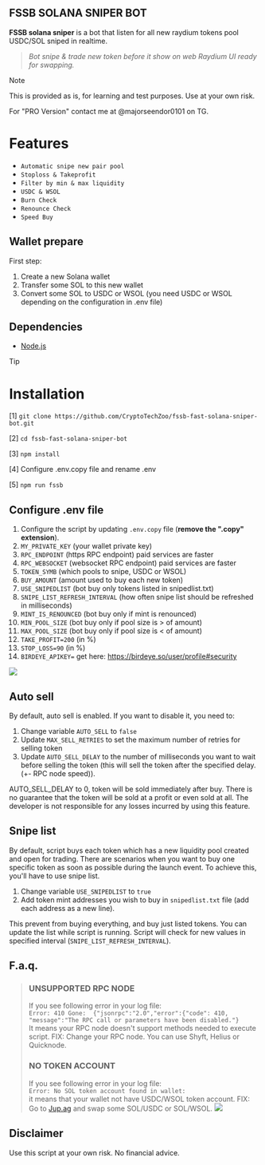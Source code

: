 ## FSSB SOLANA SNIPER BOT


**FSSB solana sniper** is a bot that listen for all new raydium tokens pool USDC/SOL sniped in realtime. 

> *Bot snipe & trade new token before it show on web Raydium UI ready for swapping.*

> [!NOTE]
> This is provided as is, for learning and test purposes. Use at your own risk.
> 
> For "PRO Version" contact me at @majorseendor0101 on TG.


# Features
- `Automatic snipe new pair pool`
- `Stoploss & Takeprofit`
- `Filter by min & max liquidity`
- `USDC & WSOL`
- `Burn Check`
- `Renounce Check`
- `Speed Buy`


## Wallet prepare
First step:
1. Create a new Solana wallet
2. Transfer some SOL to this new wallet
3. Convert some SOL to USDC or WSOL (you need USDC or WSOL depending on the configuration in .env file)


## Dependencies
- [Node.js](https://nodejs.org/en/download)

> [!TIP]
> # Installation
>
>[1] ```git clone https://github.com/CryptoTechZoo/fssb-fast-solana-sniper-bot.git```
> 
>[2] ```cd fssb-fast-solana-sniper-bot```
> 
>[3] ```npm install```
>
>[4] Configure .env.copy file and rename .env
> 
>[5] ```npm run fssb```


## Configure .env file
1. Configure the script by updating `.env.copy` file (**remove the ".copy" extension**).
2. `MY_PRIVATE_KEY` (your wallet private key)
3. `RPC_ENDPOINT` (https RPC endpoint) paid services are faster
4. `RPC_WEBSOCKET` (websocket RPC endpoint) paid services are faster
5. `TOKEN_SYMB` (which pools to snipe, USDC or WSOL)
6. `BUY_AMOUNT` (amount used to buy each new token)
7. `USE_SNIPEDLIST` (bot buy only tokens listed in snipedlist.txt)
8. `SNIPE_LIST_REFRESH_INTERVAL` (how often snipe list should be refreshed in milliseconds)
9. `MINT_IS_RENOUNCED` (bot buy only if mint is renounced)
10. `MIN_POOL_SIZE` (bot buy only if pool size is > of amount)
11. `MAX_POOL_SIZE` (bot buy only if pool size is < of amount)
13. `TAKE_PROFIT=200` (in %)
13. `STOP_LOSS=90` (in %)
14. `BIRDEYE_APIKEY=` get here: https://birdeye.so/user/profile#security

![](https://raw.githubusercontent.com/CryptoTechZoo/fssb-fast-solana-sniper-bot/main/imgs/running.png?token=GHSAT0AAAAAACQ7I5N4U72GWBBKU3AOHMJ2ZQ4ZMYQ)


## Auto sell
By default, auto sell is enabled. If you want to disable it, you need to:
1. Change variable `AUTO_SELL` to `false`
2. Update `MAX_SELL_RETRIES` to set the maximum number of retries for selling token
3. Update `AUTO_SELL_DELAY` to the number of milliseconds you want to wait before selling the token (this will sell the token after the specified delay. (+- RPC node speed)).

AUTO_SELL_DELAY to 0, token will be sold immediately after buy.
There is no guarantee that the token will be sold at a profit or even sold at all. The developer is not responsible for any losses incurred by using this feature.

## Snipe list
By default, script buys each token which has a new liquidity pool created and open for trading. 
There are scenarios when you want to buy one specific token as soon as possible during the launch event.
To achieve this, you'll have to use snipe list.
1. Change variable `USE_SNIPEDLIST` to `true`
2. Add token mint addresses you wish to buy in `snipedlist.txt` file (add each address as a new line).

This prevent from buying everything, and buy just listed tokens.
You can update the list while script is running. Script will check for new values in specified interval (`SNIPE_LIST_REFRESH_INTERVAL`).


## F.a.q.

> ### UNSUPPORTED RPC NODE
> If you see following error in your log file:  
> `Error: 410 Gone:  {"jsonrpc":"2.0","error":{"code": 410, "message":"The RPC call or parameters have been disabled."}`  
> It means your RPC node doesn't support methods needed to execute script.
> FIX: Change your RPC node. You can use Shyft, Helius or Quicknode.
> 
> ### NO TOKEN ACCOUNT
> If you see following error in your log file:  
> `Error: No SOL token account found in wallet: `  
> it means that your wallet not have USDC/WSOL token account.
> FIX: Go to [Jup.ag](https://jup.ag) and swap some SOL/USDC or SOL/WSOL.
> ![](https://raw.githubusercontent.com/CryptoTechZoo/fssb-fast-solana-sniper-bot/main/imgs/jupwsol.png?token=GHSAT0AAAAAACQ7I5N4FPQPKWAAB744P2V6ZQ4ZL6Q)

## Disclaimer
Use this script at your own risk. No financial advice.

